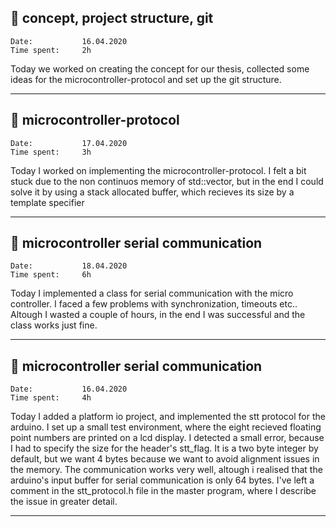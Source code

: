 ## :memo: concept, project structure, git

```
Date:           16.04.2020		
Time spent:     2h 
```
Today we worked on creating the concept for our thesis, collected some ideas for the microcontroller-protocol and set up the git structure.

---

## :memo: microcontroller-protocol

```
Date:           17.04.2020		
Time spent:     3h 
```
Today I worked on implementing the microcontroller-protocol. I felt a bit stuck due to the non continuos memory of std::vector, but in the end I could solve it by using a stack allocated buffer, which recieves its size by a template specifier

---

## :memo: microcontroller serial communication

```
Date:           18.04.2020		
Time spent:     6h 
```
Today I implemented a class for serial communication with the micro controller. I faced a few problems with synchronization, timeouts etc.. Altough I wasted a couple of hours, in the end I was successful and the class works just fine.

---

## :memo: microcontroller serial communication

```
Date:           16.04.2020		
Time spent:     4h 
```
Today I added a platform io project, and implemented the stt protocol for the arduino. I set up a small test environment, where the eight recieved floating point numbers are printed on a lcd  display. I detected a small error, because I had to specify the size for the header's stt_flag. It is a two byte integer by default, but we want 4 bytes because we want to avoid alignment issues in the memory. The communication works very well, altough i realised that the arduino's input buffer for serial communication is only 64 bytes. I've left a comment in the stt_protocol.h file in the master program, where I describe the issue in greater detail.

---
